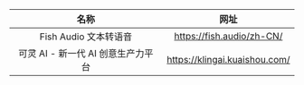 |           名称           |              网址               |
|:----------------------:|:-----------------------------:|
|    Fish Audio 文本转语音    |   https://fish.audio/zh-CN/   |
| 可灵 AI - 新一代 AI 创意生产力平台 | https://klingai.kuaishou.com/ |

